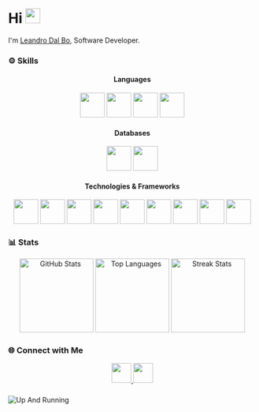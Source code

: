 <h1>Hi <img src="./icons/hi.gif" width="30" height="30"></h1>

I'm [Leandro Dal Bo](https://www.linkedin.com/in/leandrodalbo/), Software Developer.

### ⚙️ Skills

<div align="center">

#### Languages
<img height="50" src="https://cdn.jsdelivr.net/gh/devicons/devicon/icons/java/java-original.svg" />
<img height="50" src="https://cdn.jsdelivr.net/gh/devicons/devicon/icons/kotlin/kotlin-original.svg" />
<img height="50" src="https://cdn.jsdelivr.net/gh/devicons/devicon/icons/typescript/typescript-original.svg" />
<img height="50" src="https://cdn.jsdelivr.net/gh/devicons/devicon/icons/c/c-original.svg" />

#### Databases
<img height="50" src="https://cdn.jsdelivr.net/gh/devicons/devicon/icons/postgresql/postgresql-original.svg" />
<img height="50" src="https://cdn.jsdelivr.net/gh/devicons/devicon/icons/mysql/mysql-original.svg" />


#### Technologies & Frameworks
<img height="50" src="https://cdn.jsdelivr.net/gh/devicons/devicon/icons/spring/spring-original.svg" />
<img height="50" src="https://cdn.jsdelivr.net/gh/devicons/devicon/icons/docker/docker-original.svg" />
<img height="50" src="https://cdn.jsdelivr.net/gh/devicons/devicon/icons/terraform/terraform-original.svg" />
<img height="50" src="https://cdn.jsdelivr.net/gh/devicons/devicon/icons/gradle/gradle-original.svg" />
<img height="50" src="https://cdn.jsdelivr.net/gh/devicons/devicon/icons/maven/maven-original.svg" />
<img height="50" src="https://cdn.jsdelivr.net/gh/devicons/devicon/icons/nodejs/nodejs-original.svg" />
<img height="50" src="https://cdn.jsdelivr.net/gh/devicons/devicon/icons/git/git-original.svg" />
<img height="50" src="https://cdn.jsdelivr.net/gh/devicons/devicon/icons/intellij/intellij-original.svg" />
<img height="50" src="https://cdn.jsdelivr.net/gh/devicons/devicon/icons/visualstudio/visualstudio-plain.svg" />


</div>

### 📊 Stats
<div align="center">
  <img src="https://github-readme-stats.vercel.app/api?username=leandrodalbo&show_icons=true&theme=omni&hide_border=true" height="150" alt="GitHub Stats" />
  <img src="https://github-readme-stats.vercel.app/api/top-langs?username=leandrodalbo&layout=compact&langs_count=5&theme=omni&hide_border=true" height="150" alt="Top Languages" />
  <img src="https://streak-stats.demolab.com?user=leandrodalbo&theme=omni&hide_border=true" height="150" alt="Streak Stats" />
</div>


### 🌐 Connect with Me

<div align="center">
  <a href="https://www.linkedin.com/in/leandrodalbo" target="_blank">
    <img src="https://img.shields.io/static/v1?message=LinkedIn&logo=linkedin&label=&color=0077B5&logoColor=white&style=for-the-badge" height="40" />
  </a>

  <a href="mailto:leandro.e.dal.bo@gmail.com" target="_blank">
    <img src="https://img.shields.io/static/v1?message=Gmail&logo=gmail&label=&color=D14836&logoColor=white&style=for-the-badge" height="40" />
  </a>
</div>

###
![Up And Running](./signal.gif)
